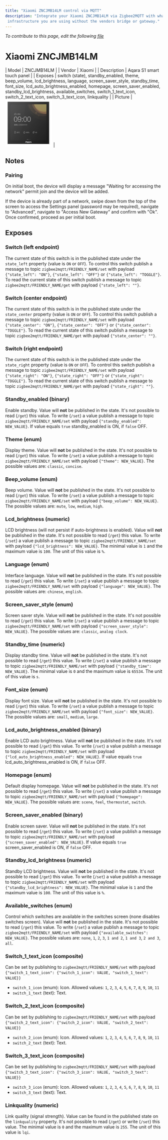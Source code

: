 ```yaml
---
title: "Xiaomi ZNCJMB14LM control via MQTT"
description: "Integrate your Xiaomi ZNCJMB14LM via Zigbee2MQTT with whatever smart home
 infrastructure you are using without the vendors bridge or gateway."
---
```


*To contribute to this page, edit the following
[file](https://github.com/Koenkk/zigbee2mqtt.io/blob/master/docs/devices/ZNCJMB14LM.md)*

# Xiaomi ZNCJMB14LM

| Model | ZNCJMB14LM  |
| Vendor  | Xiaomi  |
| Description | Aqara S1 smart touch panel |
| Exposes | switch (state), standby_enabled, theme, beep_volume, lcd_brightness, language, screen_saver_style, standby_time, font_size, lcd_auto_brightness_enabled, homepage, screen_saver_enabled, standby_lcd_brightness, available_switches, switch_1_text_icon, switch_2_text_icon, switch_3_text_icon, linkquality |
| Picture | ![Xiaomi ZNCJMB14LM](../../public/images/devices/ZNCJMB14LM.jpg) |

## Notes


### Pairing
On initial boot, the device will display a message "Waiting for accessing the network" permit join and the device will be added.

If the device is already part of a network, swipe down from the top of the screen to access the Settings panel (password may be required), navigate to "Advanced", navigate to "Access New Gateway" and confirm with "Ok".
Once confirmed, proceed as per initial boot.



## Exposes

### Switch (left endpoint)
The current state of this switch is in the published state under the `state_left` property (value is `ON` or `OFF`).
To control this switch publish a message to topic `zigbee2mqtt/FRIENDLY_NAME/set` with payload `{"state_left": "ON"}`, `{"state_left": "OFF"}` or `{"state_left": "TOGGLE"}`.
To read the current state of this switch publish a message to topic `zigbee2mqtt/FRIENDLY_NAME/get` with payload `{"state_left": ""}`.

### Switch (center endpoint)
The current state of this switch is in the published state under the `state_center` property (value is `ON` or `OFF`).
To control this switch publish a message to topic `zigbee2mqtt/FRIENDLY_NAME/set` with payload `{"state_center": "ON"}`, `{"state_center": "OFF"}` or `{"state_center": "TOGGLE"}`.
To read the current state of this switch publish a message to topic `zigbee2mqtt/FRIENDLY_NAME/get` with payload `{"state_center": ""}`.

### Switch (right endpoint)
The current state of this switch is in the published state under the `state_right` property (value is `ON` or `OFF`).
To control this switch publish a message to topic `zigbee2mqtt/FRIENDLY_NAME/set` with payload `{"state_right": "ON"}`, `{"state_right": "OFF"}` or `{"state_right": "TOGGLE"}`.
To read the current state of this switch publish a message to topic `zigbee2mqtt/FRIENDLY_NAME/get` with payload `{"state_right": ""}`.

### Standby_enabled (binary)
Enable standby.
Value will **not** be published in the state.
It's not possible to read (`/get`) this value.
To write (`/set`) a value publish a message to topic `zigbee2mqtt/FRIENDLY_NAME/set` with payload `{"standby_enabled": NEW_VALUE}`.
If value equals `true` standby_enabled is ON, if `false` OFF.

### Theme (enum)
Display theme.
Value will **not** be published in the state.
It's not possible to read (`/get`) this value.
To write (`/set`) a value publish a message to topic `zigbee2mqtt/FRIENDLY_NAME/set` with payload `{"theme": NEW_VALUE}`.
The possible values are: `classic`, `concise`.

### Beep_volume (enum)
Beep volume.
Value will **not** be published in the state.
It's not possible to read (`/get`) this value.
To write (`/set`) a value publish a message to topic `zigbee2mqtt/FRIENDLY_NAME/set` with payload `{"beep_volume": NEW_VALUE}`.
The possible values are: `mute`, `low`, `medium`, `high`.

### Lcd_brightness (numeric)
LCD brightness (will not persist if auto-brightness is enabled).
Value will **not** be published in the state.
It's not possible to read (`/get`) this value.
To write (`/set`) a value publish a message to topic `zigbee2mqtt/FRIENDLY_NAME/set` with payload `{"lcd_brightness": NEW_VALUE}`.
The minimal value is `1` and the maximum value is `100`.
The unit of this value is `%`.

### Language (enum)
Interface language.
Value will **not** be published in the state.
It's not possible to read (`/get`) this value.
To write (`/set`) a value publish a message to topic `zigbee2mqtt/FRIENDLY_NAME/set` with payload `{"language": NEW_VALUE}`.
The possible values are: `chinese`, `english`.

### Screen_saver_style (enum)
Screen saver style.
Value will **not** be published in the state.
It's not possible to read (`/get`) this value.
To write (`/set`) a value publish a message to topic `zigbee2mqtt/FRIENDLY_NAME/set` with payload `{"screen_saver_style": NEW_VALUE}`.
The possible values are: `classic`, `analog clock`.

### Standby_time (numeric)
Display standby time.
Value will **not** be published in the state.
It's not possible to read (`/get`) this value.
To write (`/set`) a value publish a message to topic `zigbee2mqtt/FRIENDLY_NAME/set` with payload `{"standby_time": NEW_VALUE}`.
The minimal value is `0` and the maximum value is `65534`.
The unit of this value is `s`.

### Font_size (enum)
Display font size.
Value will **not** be published in the state.
It's not possible to read (`/get`) this value.
To write (`/set`) a value publish a message to topic `zigbee2mqtt/FRIENDLY_NAME/set` with payload `{"font_size": NEW_VALUE}`.
The possible values are: `small`, `medium`, `large`.

### Lcd_auto_brightness_enabled (binary)
Enable LCD auto brightness.
Value will **not** be published in the state.
It's not possible to read (`/get`) this value.
To write (`/set`) a value publish a message to topic `zigbee2mqtt/FRIENDLY_NAME/set` with payload `{"lcd_auto_brightness_enabled": NEW_VALUE}`.
If value equals `true` lcd_auto_brightness_enabled is ON, if `false` OFF.

### Homepage (enum)
Default display homepage.
Value will **not** be published in the state.
It's not possible to read (`/get`) this value.
To write (`/set`) a value publish a message to topic `zigbee2mqtt/FRIENDLY_NAME/set` with payload `{"homepage": NEW_VALUE}`.
The possible values are: `scene`, `feel`, `thermostat`, `switch`.

### Screen_saver_enabled (binary)
Enable screen saver.
Value will **not** be published in the state.
It's not possible to read (`/get`) this value.
To write (`/set`) a value publish a message to topic `zigbee2mqtt/FRIENDLY_NAME/set` with payload `{"screen_saver_enabled": NEW_VALUE}`.
If value equals `true` screen_saver_enabled is ON, if `false` OFF.

### Standby_lcd_brightness (numeric)
Standby LCD brightness.
Value will **not** be published in the state.
It's not possible to read (`/get`) this value.
To write (`/set`) a value publish a message to topic `zigbee2mqtt/FRIENDLY_NAME/set` with payload `{"standby_lcd_brightness": NEW_VALUE}`.
The minimal value is `1` and the maximum value is `100`.
The unit of this value is `%`.

### Available_switches (enum)
Control which switches are available in the switches screen (none disables switches screen).
Value will **not** be published in the state.
It's not possible to read (`/get`) this value.
To write (`/set`) a value publish a message to topic `zigbee2mqtt/FRIENDLY_NAME/set` with payload `{"available_switches": NEW_VALUE}`.
The possible values are: `none`, `1`, `2`, `3`, `1 and 2`, `1 and 3`, `2 and 3`, `all`.

### Switch_1_text_icon (composite)
Can be set by publishing to `zigbee2mqtt/FRIENDLY_NAME/set` with payload `{"switch_1_text_icon": {"switch_1_icon": VALUE, "switch_1_text": VALUE}}`
- `switch_1_icon` (enum): Icon. Allowed values: `1`, `2`, `3`, `4`, `5`, `6`, `7`, `8`, `9`, `10`, `11`
- `switch_1_text` (text): Text. 

### Switch_2_text_icon (composite)
Can be set by publishing to `zigbee2mqtt/FRIENDLY_NAME/set` with payload `{"switch_2_text_icon": {"switch_2_icon": VALUE, "switch_2_text": VALUE}}`
- `switch_2_icon` (enum): Icon. Allowed values: `1`, `2`, `3`, `4`, `5`, `6`, `7`, `8`, `9`, `10`, `11`
- `switch_2_text` (text): Text. 

### Switch_3_text_icon (composite)
Can be set by publishing to `zigbee2mqtt/FRIENDLY_NAME/set` with payload `{"switch_3_text_icon": {"switch_3_icon": VALUE, "switch_3_text": VALUE}}`
- `switch_3_icon` (enum): Icon. Allowed values: `1`, `2`, `3`, `4`, `5`, `6`, `7`, `8`, `9`, `10`, `11`
- `switch_3_text` (text): Text. 

### Linkquality (numeric)
Link quality (signal strength).
Value can be found in the published state on the `linkquality` property.
It's not possible to read (`/get`) or write (`/set`) this value.
The minimal value is `0` and the maximum value is `255`.
The unit of this value is `lqi`.

